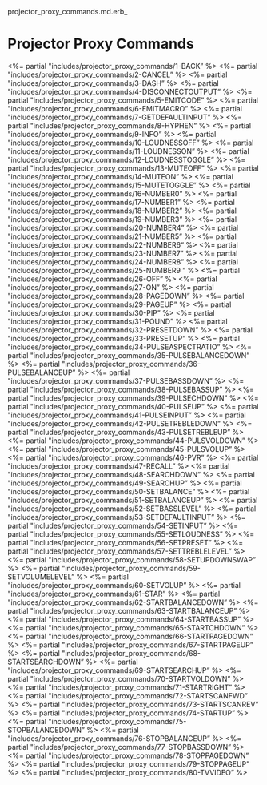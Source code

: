 projector\_proxy\_commands.md.erb\_ 
# Projector Proxy Commands

\<%= partial "includes/projector\_proxy\_commands/1-BACK” %\>
\<%= partial "includes/projector\_proxy\_commands/2-CANCEL” %\>
\<%= partial "includes/projector\_proxy\_commands/3-DASH” %\>
\<%= partial "includes/projector\_proxy\_commands/4-DISCONNECTOUTPUT” %\>
\<%= partial "includes/projector\_proxy\_commands/5-EMITCODE” %\>
\<%= partial "includes/projector\_proxy\_commands/6-EMITMACRO” %\>
\<%= partial "includes/projector\_proxy\_commands/7-GETDEFAULTINPUT” %\>
\<%= partial "includes/projector\_proxy\_commands/8-HYPHEN” %\>
\<%= partial "includes/projector\_proxy\_commands/9-INFO” %\>
\<%= partial "includes/projector\_proxy\_commands/10-LOUDNESSOFF” %\>
\<%= partial "includes/projector\_proxy\_commands/11-LOUDNESSON” %\>
\<%= partial "includes/projector\_proxy\_commands/12-LOUDNESSTOGGLE” %\>
\<%= partial "includes/projector\_proxy\_commands/13-MUTEOFF” %\>
\<%= partial "includes/projector\_proxy\_commands/14-MUTEON” %\>
\<%= partial "includes/projector\_proxy\_commands/15-MUTETOGGLE” %\>
\<%= partial "includes/projector\_proxy\_commands/16-NUMBER0” %\>
\<%= partial "includes/projector\_proxy\_commands/17-NUMBER1” %\>
\<%= partial "includes/projector\_proxy\_commands/18-NUMBER2” %\>
\<%= partial "includes/projector\_proxy\_commands/19-NUMBER3” %\>
\<%= partial "includes/projector\_proxy\_commands/20-NUMBER4” %\>
\<%= partial "includes/projector\_proxy\_commands/21-NUMBER5” %\>
\<%= partial "includes/projector\_proxy\_commands/22-NUMBER6“ %\>
\<%= partial "includes/projector\_proxy\_commands/23-NUMBER7” %\>
\<%= partial "includes/projector\_proxy\_commands/24-NUMBER8” %\>
\<%= partial "includes/projector\_proxy\_commands/25-NUMBER9 ” %\>
\<%= partial "includes/projector\_proxy\_commands/26-OFF” %\>
\<%= partial "includes/projector\_proxy\_commands/27-ON” %\>
\<%= partial "includes/projector\_proxy\_commands/28-PAGEDOWN” %\>
\<%= partial "includes/projector\_proxy\_commands/29-PAGEUP” %\>
\<%= partial "includes/projector\_proxy\_commands/30-PIP” %\>
\<%= partial "includes/projector\_proxy\_commands/31-POUND” %\>
\<%= partial "includes/projector\_proxy\_commands/32-PRESETDOWN” %\>
\<%= partial "includes/projector\_proxy\_commands/33-PRESETUP” %\>
\<%= partial "includes/projector\_proxy\_commands/34-PULSEASPECTRATIO” %\>
\<%= partial "includes/projector\_proxy\_commands/35-PULSEBALANCEDOWN” %\>
\<%= partial "includes/projector\_proxy\_commands/36-PULSEBALANCEUP” %\>
\<%= partial "includes/projector\_proxy\_commands/37-PULSEBASSDOWN” %\>
\<%= partial "includes/projector\_proxy\_commands/38-PULSEBASSUP” %\>
\<%= partial "includes/projector\_proxy\_commands/39-PULSECHDOWN” %\>
\<%= partial "includes/projector\_proxy\_commands/40-PULSEUP” %\>
\<%= partial "includes/projector\_proxy\_commands/41-PULSEINPUT” %\>
\<%= partial "includes/projector\_proxy\_commands/42-PULSETREBLEDOWN” %\>
\<%= partial "includes/projector\_proxy\_commands/43-PULSETREBLEUP” %\> 
\<%= partial "includes/projector\_proxy\_commands/44-PULSVOLDOWN” %\>
\<%= partial "includes/projector\_proxy\_commands/45-PULSVOLUP” %\>
\<%= partial "includes/projector\_proxy\_commands/46-PVR” %\>
\<%= partial "includes/projector\_proxy\_commands/47-RECALL” %\>
\<%= partial "includes/projector\_proxy\_commands/48-SEARCHDOWN” %\>
\<%= partial "includes/projector\_proxy\_commands/49-SEARCHUP” %\>
\<%= partial "includes/projector\_proxy\_commands/50-SETBALANCE” %\>
\<%= partial "includes/projector\_proxy\_commands/51-SETBALANCEUP” %\>
\<%= partial "includes/projector\_proxy\_commands/52-SETBASSLEVEL” %\>
\<%= partial "includes/projector\_proxy\_commands/53-SETDEFAULTINPUT” %\>
\<%= partial "includes/projector\_proxy\_commands/54-SETINPUT” %\>
\<%= partial "includes/projector\_proxy\_commands/55-SETLOUDNESS” %\>
\<%= partial "includes/projector\_proxy\_commands/56-SETPRESET” %\>
\<%= partial "includes/projector\_proxy\_commands/57-SETTREBLELEVEL” %\>
\<%= partial "includes/projector\_proxy\_commands/58-SETUPDOWNSWAP” %\>
\<%= partial "includes/projector\_proxy\_commands/59-SETVOLUMELEVEL” %\>
\<%= partial "includes/projector\_proxy\_commands/60-SETVOLUP” %\>
\<%= partial "includes/projector\_proxy\_commands/61-STAR” %\>
\<%= partial "includes/projector\_proxy\_commands/62-STARTBALANCEDOWN” %\>
\<%= partial "includes/projector\_proxy\_commands/63-STARTBALANCEUP” %\>
\<%= partial "includes/projector\_proxy\_commands/64-STARTBASSUP” %\>
\<%= partial "includes/projector\_proxy\_commands/65-STARTCHDOWN” %\>
\<%= partial "includes/projector\_proxy\_commands/66-STARTPAGEDOWN” %\>
\<%= partial "includes/projector\_proxy\_commands/67-STARTPAGEUP” %\>
\<%= partial "includes/projector\_proxy\_commands/68-STARTSEARCHDOWN” %\>
\<%= partial "includes/projector\_proxy\_commands/69-STARTSEARCHUP” %\>
\<%= partial "includes/projector\_proxy\_commands/70-STARTVOLDOWN” %\>
\<%= partial "includes/projector\_proxy\_commands/71-STARTRIGHT” %\>
\<%= partial "includes/projector\_proxy\_commands/72-STARTSCANFWD” %\>
\<%= partial "includes/projector\_proxy\_commands/73-STARTSCANREV” %\>
\<%= partial "includes/projector\_proxy\_commands/74-STARTUP” %\>
\<%= partial "includes/projector\_proxy\_commands/75-STOPBALANCEDOWN” %\>
\<%= partial "includes/projector\_proxy\_commands/76-STOPBALANCEUP” %\>
\<%= partial "includes/projector\_proxy\_commands/77-STOPBASSDOWN” %\>
\<%= partial "includes/projector\_proxy\_commands/78-STOPPAGEDOWN” %\>
\<%= partial "includes/projector\_proxy\_commands/79-STOPPAGEUP” %\>
\<%= partial "includes/projector\_proxy\_commands/80-TVVIDEO” %\>